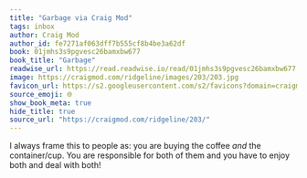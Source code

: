 ```yaml
---
title: "Garbage via Craig Mod"
tags: inbox
author: Craig Mod
author_id: fe7271af063dff7b555cf8b4be3a62df
book: 01jmhs3s9pgvesc26bamxbw677
book_title: "Garbage"
readwise_url: https://read.readwise.io/read/01jmhs3s9pgvesc26bamxbw677
image: https://craigmod.com/ridgeline/images/203/203.jpg
favicon_url: https://s2.googleusercontent.com/s2/favicons?domain=craigmod.com
source_emoji: 🌐
show_book_meta: true
hide_title: true
source_url: "https://craigmod.com/ridgeline/203/"
---
```


I always frame this to people as: you are buying the coffee *and* the container/cup. You are responsible for both of them and you have to enjoy both and deal with both!